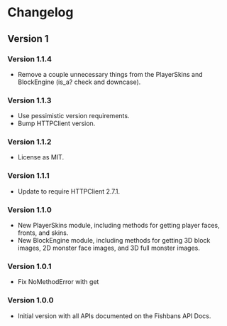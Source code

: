 # Changelog
## Version 1
### Version 1.1.4
* Remove a couple unnecessary things from the PlayerSkins and BlockEngine (is_a? check and downcase).

### Version 1.1.3
* Use pessimistic version requirements.
* Bump HTTPClient version.

### Version 1.1.2
* License as MIT.

### Version 1.1.1
* Update to require HTTPClient 2.7.1.

### Version 1.1.0
* New PlayerSkins module, including methods for getting player faces, fronts, and skins.
* New BlockEngine module, including methods for getting 3D block images, 2D monster face images, and 3D full monster images.

### Version 1.0.1
* Fix NoMethodError with get

### Version 1.0.0
* Initial version with all APIs documented on the Fishbans API Docs.

